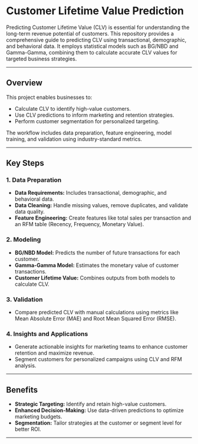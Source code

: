 # Customer Lifetime Value Prediction

Predicting Customer Lifetime Value (CLV) is essential for understanding the long-term revenue potential of customers. This repository provides a comprehensive guide to predicting CLV using transactional, demographic, and behavioral data. It employs statistical models such as BG/NBD and Gamma-Gamma, combining them to calculate accurate CLV values for targeted business strategies.

---

## Overview

This project enables businesses to:
- Calculate CLV to identify high-value customers.
- Use CLV predictions to inform marketing and retention strategies.
- Perform customer segmentation for personalized targeting.

The workflow includes data preparation, feature engineering, model training, and validation using industry-standard metrics.

---

## Key Steps

### 1. Data Preparation
- **Data Requirements:** Includes transactional, demographic, and behavioral data.
- **Data Cleaning:** Handle missing values, remove duplicates, and validate data quality.
- **Feature Engineering:** Create features like total sales per transaction and an RFM table (Recency, Frequency, Monetary Value).

### 2. Modeling
- **BG/NBD Model:** Predicts the number of future transactions for each customer.
- **Gamma-Gamma Model:** Estimates the monetary value of customer transactions.
- **Customer Lifetime Value:** Combines outputs from both models to calculate CLV.

### 3. Validation
- Compare predicted CLV with manual calculations using metrics like Mean Absolute Error (MAE) and Root Mean Squared Error (RMSE).

### 4. Insights and Applications
- Generate actionable insights for marketing teams to enhance customer retention and maximize revenue.
- Segment customers for personalized campaigns using CLV and RFM analysis.

---

## Benefits

- **Strategic Targeting:** Identify and retain high-value customers.
- **Enhanced Decision-Making:** Use data-driven predictions to optimize marketing budgets.
- **Segmentation:** Tailor strategies at the customer or segment level for better ROI.

---
